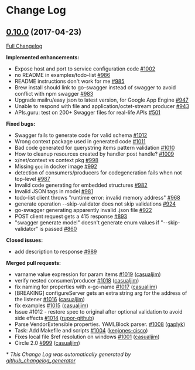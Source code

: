 # Change Log

## [0.10.0](https://github.com/ianchen0119/go-swagger/tree/0.10.0) (2017-04-23)
[Full Changelog](https://github.com/ianchen0119/go-swagger/compare/0.9.0...0.10.0)

**Implemented enhancements:**

- Expose host and port to service configuration code [\#1002](https://github.com/ianchen0119/go-swagger/issues/1002)
- no README in examples/todo-list [\#986](https://github.com/ianchen0119/go-swagger/issues/986)
- README instructions don't work for me [\#985](https://github.com/ianchen0119/go-swagger/issues/985)
- Brew install should link to go-swagger instead of swagger to avoid conflict with npm swagger [\#983](https://github.com/ianchen0119/go-swagger/issues/983)
- Upgrade mailru/easy json to latest version, for Google App Engine [\#947](https://github.com/ianchen0119/go-swagger/issues/947)
- Unable to respond with file and application/octet-stream producer [\#943](https://github.com/ianchen0119/go-swagger/issues/943)
- APIs.guru: test on 200+ Swagger files for real-life APIs [\#501](https://github.com/ianchen0119/go-swagger/issues/501)

**Fixed bugs:**

- Swagger fails to generate code for valid schema [\#1012](https://github.com/ianchen0119/go-swagger/issues/1012)
- Wrong context package used in generated code [\#1011](https://github.com/ianchen0119/go-swagger/issues/1011)
- Bad code generated for querystring items pattern validation [\#1010](https://github.com/ianchen0119/go-swagger/issues/1010)
- How to cleanup resources created by handler post handle? [\#1009](https://github.com/ianchen0119/go-swagger/issues/1009)
- x/net/context vs context pkg [\#998](https://github.com/ianchen0119/go-swagger/issues/998)
- Missing `gcc` in docker image [\#992](https://github.com/ianchen0119/go-swagger/issues/992)
- detection of consumers/producers for codegeneration fails when not top-level [\#987](https://github.com/ianchen0119/go-swagger/issues/987)
- Invalid code generating for embedded structures [\#982](https://github.com/ianchen0119/go-swagger/issues/982)
- Invalid JSON tags in model [\#981](https://github.com/ianchen0119/go-swagger/issues/981)
- todo-list client throws "runtime error: invalid memory address" [\#968](https://github.com/ianchen0119/go-swagger/issues/968)
- generate operation --skip-validator does not skip validations [\#924](https://github.com/ianchen0119/go-swagger/issues/924)
- go-swagger generating apparently invalid .json file [\#922](https://github.com/ianchen0119/go-swagger/issues/922)
- POST client request gets a 415 response [\#893](https://github.com/ianchen0119/go-swagger/issues/893)
- "swagger generate model" doesn't generate enum values if "--skip-validator" is passed [\#860](https://github.com/ianchen0119/go-swagger/issues/860)

**Closed issues:**

- add description to response [\#989](https://github.com/ianchen0119/go-swagger/issues/989)

**Merged pull requests:**

- varname value expression for param items [\#1019](https://github.com/ianchen0119/go-swagger/pull/1019) ([casualjim](https://github.com/casualjim))
- verify nested consumer/producer [\#1018](https://github.com/ianchen0119/go-swagger/pull/1018) ([casualjim](https://github.com/casualjim))
- fix naming for properties with x-go-name [\#1017](https://github.com/ianchen0119/go-swagger/pull/1017) ([casualjim](https://github.com/casualjim))
- \[BREAKING\] configureServer gets an extra string arg for the address of the listener [\#1016](https://github.com/ianchen0119/go-swagger/pull/1016) ([casualjim](https://github.com/casualjim))
- fix examples [\#1015](https://github.com/ianchen0119/go-swagger/pull/1015) ([casualjim](https://github.com/casualjim))
- Issue \#1012 - restore spec to original after optional validation to avoid side effects [\#1014](https://github.com/ianchen0119/go-swagger/pull/1014) ([rupor-github](https://github.com/rupor-github))
- Parse VendorExtensible properties. YAMLBlock parser. [\#1008](https://github.com/ianchen0119/go-swagger/pull/1008) ([gaplyk](https://github.com/gaplyk))
- Task: Add Makefile and scripts [\#1004](https://github.com/ianchen0119/go-swagger/pull/1004) ([kenjones-cisco](https://github.com/kenjones-cisco))
- Fixes local file $ref resolution on windows [\#1001](https://github.com/ianchen0119/go-swagger/pull/1001) ([casualjim](https://github.com/casualjim))
- Circle 2.0 [\#999](https://github.com/ianchen0119/go-swagger/pull/999) ([casualjim](https://github.com/casualjim))

\* *This Change Log was automatically generated by [github_changelog_generator](https://github.com/skywinder/Github-Changelog-Generator)*

